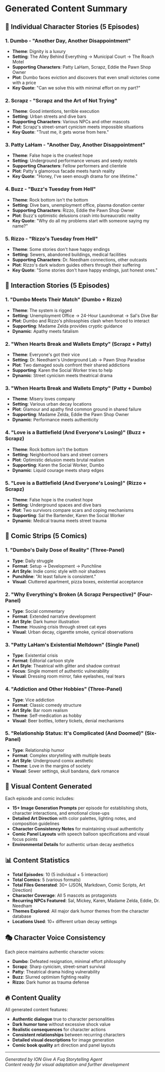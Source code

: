 # Generated Content Summary

## 📖 Individual Character Stories (5 Episodes)

### 1. Dumbo - "Another Day, Another Disappointment"
- **Theme**: Dignity is a luxury
- **Setting**: The Alley Behind Everything → Municipal Court → The Roach Motel
- **Supporting Characters**: Patty LaHam, Scrapz, Eddie the Pawn Shop Owner
- **Plot**: Dumbo faces eviction and discovers that even small victories come with a price
- **Key Quote**: "Can we solve this with minimal effort on my part?"

### 2. Scrapz - "Scrapz and the Art of Not Trying"  
- **Theme**: Good intentions, terrible execution
- **Setting**: Urban streets and dive bars
- **Supporting Characters**: Various NPCs and other mascots
- **Plot**: Scrapz's street-smart cynicism meets impossible situations
- **Key Quote**: "Trust me, it gets worse from here."

### 3. Patty LaHam - "Another Day, Another Disappointment"
- **Theme**: False hope is the cruelest hope  
- **Setting**: Underground performance venues and seedy motels
- **Supporting Characters**: Fellow performers and clientele
- **Plot**: Patty's glamorous facade meets harsh reality
- **Key Quote**: "Honey, I've seen enough drama for one lifetime."

### 4. Buzz - "Buzz's Tuesday from Hell"
- **Theme**: Rock bottom isn't the bottom
- **Setting**: Dive bars, unemployment office, plasma donation center
- **Supporting Characters**: Rizzo, Eddie the Pawn Shop Owner
- **Plot**: Buzz's optimistic delusions crash into bureaucratic reality
- **Key Quote**: "Why do all my problems start with someone saying my name?"

### 5. Rizzo - "Rizzo's Tuesday from Hell"
- **Theme**: Some stories don't have happy endings
- **Setting**: Sewers, abandoned buildings, medical facilities
- **Supporting Characters**: Dr. Needham connections, other outcasts
- **Plot**: Rizzo's dark wisdom guides others through their suffering
- **Key Quote**: "Some stories don't have happy endings, just honest ones."

## 🤝 Interaction Stories (5 Episodes)

### 1. "Dumbo Meets Their Match" (Dumbo + Rizzo)
- **Theme**: The system is rigged
- **Setting**: Unemployment Office → 24-Hour Laundromat → Sal's Dive Bar
- **Plot**: Dumbo and Rizzo's philosophies clash when forced to interact
- **Supporting**: Madame Zelda provides cryptic guidance
- **Dynamic**: Apathy meets fatalism

### 2. "When Hearts Break and Wallets Empty" (Scrapz + Patty)
- **Theme**: Everyone's got their vice
- **Setting**: Dr. Needham's Underground Lab → Pawn Shop Paradise
- **Plot**: Two damaged souls confront their shared addictions
- **Supporting**: Karen the Social Worker tries to help
- **Dynamic**: Street cynicism meets theatrical drama

### 3. "When Hearts Break and Wallets Empty" (Patty + Dumbo)
- **Theme**: Misery loves company
- **Setting**: Various urban decay locations
- **Plot**: Glamour and apathy find common ground in shared failure
- **Supporting**: Madame Zelda, Eddie the Pawn Shop Owner
- **Dynamic**: Performance meets authenticity

### 4. "Love is a Battlefield (And Everyone's Losing)" (Buzz + Scrapz)
- **Theme**: Rock bottom isn't the bottom
- **Setting**: Neighborhood bars and street corners
- **Plot**: Optimistic delusion meets brutal realism
- **Supporting**: Karen the Social Worker, Dumbo
- **Dynamic**: Liquid courage meets sharp edges

### 5. "Love is a Battlefield (And Everyone's Losing)" (Rizzo + Scrapz)
- **Theme**: False hope is the cruelest hope
- **Setting**: Underground spaces and dive bars
- **Plot**: Two survivors compare scars and coping mechanisms
- **Supporting**: Sal the Bartender, Karen the Social Worker
- **Dynamic**: Medical trauma meets street trauma

## 📰 Comic Strips (5 Comics)

### 1. "Dumbo's Daily Dose of Reality" (Three-Panel)
- **Type**: Daily struggle
- **Format**: Setup → Development → Punchline
- **Art Style**: Indie comic style with noir shadows
- **Punchline**: "At least failure is consistent."
- **Visual**: Cluttered apartment, pizza boxes, existential acceptance

### 2. "Why Everything's Broken (A Scrapz Perspective)" (Four-Panel)
- **Type**: Social commentary
- **Format**: Extended narrative development
- **Art Style**: Dark humor illustration
- **Theme**: Housing crisis through street cat eyes
- **Visual**: Urban decay, cigarette smoke, cynical observations

### 3. "Patty LaHam's Existential Meltdown" (Single Panel)
- **Type**: Existential crisis
- **Format**: Editorial cartoon style
- **Art Style**: Theatrical with glitter and shadow contrast
- **Focus**: Single moment of authentic vulnerability
- **Visual**: Dressing room mirror, fake eyelashes, real tears

### 4. "Addiction and Other Hobbies" (Three-Panel)  
- **Type**: Vice addiction
- **Format**: Classic comedy structure
- **Art Style**: Bar room realism
- **Theme**: Self-medication as hobby
- **Visual**: Beer bottles, lottery tickets, denial mechanisms

### 5. "Relationship Status: It's Complicated (And Doomed)" (Six-Panel)
- **Type**: Relationship humor
- **Format**: Complex storytelling with multiple beats
- **Art Style**: Underground comix aesthetic
- **Theme**: Love in the margins of society
- **Visual**: Sewer settings, skull bandana, dark romance

## 🎨 Visual Content Generated

Each episode and comic includes:
- **15+ Image Generation Prompts** per episode for establishing shots, character interactions, and emotional close-ups
- **Detailed Art Direction** with color palettes, lighting notes, and composition guidelines
- **Character Consistency Notes** for maintaining visual authenticity
- **Comic Panel Layouts** with speech balloon specifications and visual focus points
- **Environmental Details** for authentic urban decay aesthetics

## 📊 Content Statistics

- **Total Episodes**: 10 (5 individual + 5 interaction)
- **Total Comics**: 5 (various formats)
- **Total Files Generated**: 30+ (JSON, Markdown, Comic Scripts, Art Direction)
- **Character Coverage**: All 5 mascots as protagonists
- **Recurring NPCs Featured**: Sal, Mickey, Karen, Madame Zelda, Eddie, Dr. Needham
- **Themes Explored**: All major dark humor themes from the character database
- **Locations Used**: 10+ different urban decay settings

## 🎭 Character Voice Consistency

Each piece maintains authentic character voices:
- **Dumbo**: Defeated resignation, minimal effort philosophy
- **Scrapz**: Sharp cynicism, street-smart survival
- **Patty**: Theatrical drama hiding vulnerability  
- **Buzz**: Slurred optimism fighting reality
- **Rizzo**: Dark humor as trauma defense

## 🔥 Content Quality

All generated content features:
- **Authentic dialogue** true to character personalities
- **Dark humor tone** without excessive shock value
- **Realistic consequences** for character actions
- **Consistent relationships** between recurring characters
- **Detailed visual descriptions** for image generation
- **Comic book quality** art direction and panel layouts

---

*Generated by ION Give A Fuq Storytelling Agent*  
*Content ready for visual adaptation and further development*
